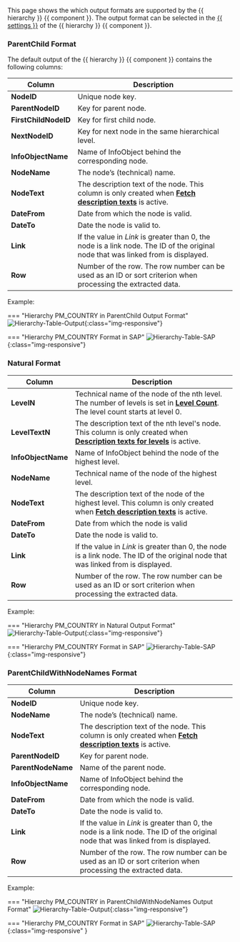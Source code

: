 
This page shows the which output formats are supported by the {{ hierarchy }} {{ component }}.
The output format can be selected in the [{{ settings }}](settings.md) of the {{ hierarchy }} {{ component }}.

### ParentChild Format

The default output of the {{ hierarchy }} {{ component }} contains the following columns:

| Column | Description |
|--------|-------------|
| **NodeID** | Unique node key. |
| **ParentNodeID** | Key for parent node. |
| **FirstChildNodeID** | Key for first child node. |
| **NextNodeID** | Key for next node in the same hierarchical level. |
| **InfoObjectName** | Name of InfoObject behind the corresponding node. |
| **NodeName** | The node’s (technical) name. |
| **NodeText** | The description text of the node. This column is only created when [**Fetch description texts**](settings.md/#fetch-description-texts) is active. |
| **DateFrom** | Date from which the node is valid. |
| **DateTo** | Date the node is valid to. |
| **Link** | If the value in *Link* is greater than 0, the node is a link node. The ID of the original node that was linked from is displayed.  |
| **Row** | Number of the row. The row number can be used as an ID or sort criterion when processing the extracted data.  |

Example:

=== "Hierarchy PM_COUNTRY in ParentChild Output Format"
	![Hierarchy-Table-Output](../../assets/images/documentation/components/hierarchy/Hierarchy-Table-Output-Result.png){:class="img-responsive"}

=== "Hierarchy PM_COUNTRY Format in SAP"
	![Hierarchy-Table-SAP](../../assets/images/documentation/components/hierarchy/Hierarchy-Table-Output.png){:class="img-responsive"}


### Natural Format

| Column | Description |
|--------|-------------|
| **LevelN** | Technical name of the node of the nth level. The number of levels is set in [**Level Count**](settings.md/#level-count). The level count starts at level 0. | 
| **LevelTextN** | The description text of the nth level's node. This column is only created when [**Description texts for levels**](settings.md/#description-texts-for-levels) is active. |
| **InfoObjectName** | Name of InfoObject behind the node of the highest level. |
| **NodeName** | Technical name of the node of the highest level. |
| **NodeText** |  The description text of the node of the highest level. This column is only created when [**Fetch description texts**](settings.md/#fetch-description-texts) is active. |
| **DateFrom** |  Date from which the node is valid |
| **DateTo** | Date the node is valid to. |
| **Link** |  If the value in *Link* is greater than 0, the node is a link node. The ID of the original node that was linked from is displayed.  |
| **Row** | Number of the row. The row number can be used as an ID or sort criterion when processing the extracted data. |

Example:

=== "Hierarchy PM_COUNTRY in Natural Output Format"
	![Hierarchy-Table-Output](../../assets/images/documentation/components/hierarchy/Hierarchy-description-texts.png){:class="img-responsive"}

=== "Hierarchy PM_COUNTRY Format in SAP"
	![Hierarchy-Table-SAP](../../assets/images/documentation/components/hierarchy/Hierarchy-Table-Output.png){:class="img-responsive"}



### ParentChildWithNodeNames Format

| Column | Description |
|--------|-------------|
| **NodeID** | Unique node key. |
| **NodeName** | The node’s (technical) name. |
| **NodeText** |  The description text of the node. This column is only created when [**Fetch description texts**](settings.md/#fetch-description-texts) is active. |
| **ParentNodeID** | Key for parent node. |
| **ParentNodeName** | Name of the parent node. |
| **InfoObjectName** | Name of InfoObject behind the corresponding node. |
| **DateFrom** |  Date from which the node is valid. |
| **DateTo** | Date the node is valid to. |
| **Link** |  If the value in *Link* is greater than 0, the node is a link node. The ID of the original node that was linked from is displayed.  |
| **Row** | Number of the row. The row number can be used as an ID or sort criterion when processing the extracted data. |

Example:

=== "Hierarchy PM_COUNTRY in ParentChildWithNodeNames Output Format"
	![Hierarchy-Table-Output](../../assets/images/documentation/components/hierarchy/Hierarchy-ParentChildWithNodes.png){:class="img-responsive"}

=== "Hierarchy PM_COUNTRY Format in SAP"
	![Hierarchy-Table-SAP](../../assets/images/documentation/components/hierarchy/Hierarchy-Table-Output.png){:class="img-responsive" }


